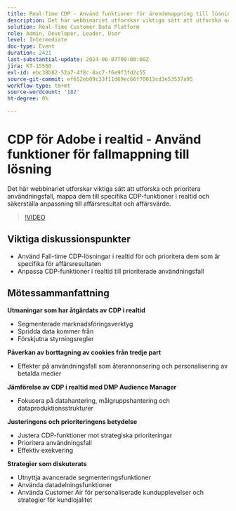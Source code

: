```yaml
---
title: Real-Time CDP - Använd funktioner för ärendemappning till lösning
description: Det här webbinariet utforskar viktiga sätt att utforska och prioritera användningsfall, mappa dem till specifika CDP-funktioner i realtid och säkerställa anpassning till affärsresultat och affärsvärde.
solution: Real-Time Customer Data Platform
role: Admin, Developer, Leader, User
level: Intermediate
doc-type: Event
duration: 2421
last-substantial-update: 2024-06-07T00:00:00Z
jira: KT-15560
exl-id: ebc38b82-52a7-4f8c-8ac7-f6e9f3fd2c55
source-git-commit: ef652eb09c33f11d69ec66f70013cd3e53537a95
workflow-type: tm+mt
source-wordcount: '182'
ht-degree: 0%

---
```


# CDP för Adobe i realtid - Använd funktioner för fallmappning till lösning

Det här webbinariet utforskar viktiga sätt att utforska och prioritera användningsfall, mappa dem till specifika CDP-funktioner i realtid och säkerställa anpassning till affärsresultat och affärsvärde.

>[!VIDEO](https://video.tv.adobe.com/v/3429290/?learn=on)

## Viktiga diskussionspunkter

* Använd Fall-time CDP-lösningar i realtid för och prioritera dem som är specifika för affärsresultaten
* Anpassa CDP-funktioner i realtid till prioriterade användningsfall

## Mötessammanfattning

**Utmaningar som har åtgärdats av CDP i realtid**

* Segmenterade marknadsföringsverktyg
* Spridda data kommer från
* Förskjutna styrningsregler

**Påverkan av borttagning av cookies från tredje part**

* Effekter på användningsfall som återannonsering och personalisering av betalda medier

**Jämförelse av CDP i realtid med DMP Audience Manager**

* Fokusera på datahantering, målgruppshantering och dataproduktionsstrukturer

**Justeringens och prioriteringens betydelse**

* Justera CDP-funktioner mot strategiska prioriteringar
* Prioritera användningsfall
* Effektiv exekvering

**Strategier som diskuterats**

* Utnyttja avancerade segmenteringsfunktioner
* Använda datadelningsfunktioner
* Använda Customer Air för personaliserade kundupplevelser och strategier för kundlojalitet
